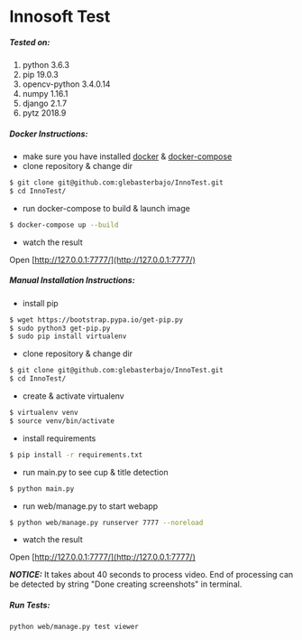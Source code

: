 # Innosoft Test

##### Tested on:
1. python 3.6.3
2. pip 19.0.3 
3. opencv-python 3.4.0.14
4. numpy 1.16.1   
5. django 2.1.7   
6. pytz 2018.9


##### Docker Instructions:
* make sure you have installed [docker](https://docs.docker.com/install/) & [docker-compose](https://docs.docker.com/compose/install/)
* clone repository & change dir
```bash
$ git clone git@github.com:glebasterbajo/InnoTest.git
$ cd InnoTest/
```
* run docker-compose to build & launch image
```bash
$ docker-compose up --build
```
* watch the result

Open [http://127.0.0.1:7777/](http://127.0.0.1:7777/)


##### Manual Installation Instructions:
* install pip
```bash
$ wget https://bootstrap.pypa.io/get-pip.py
$ sudo python3 get-pip.py
$ sudo pip install virtualenv
```
* clone repository & change dir
```bash
$ git clone git@github.com:glebasterbajo/InnoTest.git
$ cd InnoTest/
```
* create & activate virtualenv
```bash
$ virtualenv venv
$ source venv/bin/activate
```
* install requirements
```bash
$ pip install -r requirements.txt
```
* run main.py to see cup & title detection
```bash
$ python main.py
```
* run web/manage.py to start webapp
```bash
$ python web/manage.py runserver 7777 --noreload
```
* watch the result

Open [http://127.0.0.1:7777/](http://127.0.0.1:7777/)

**_NOTICE:_**
It takes about 40 seconds to process video. End of processing can be detected by string "Done creating screenshots" in terminal.


##### Run Tests:
```bash
python web/manage.py test viewer
```
